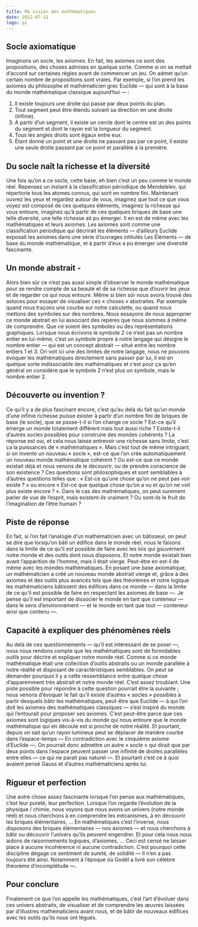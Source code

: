 ```yaml
---
title: Ma vision des mathématiques
date: 2012-07-31
logo: pi
---
```


## Socle axiomatique

Imaginons un socle, les axiomes. En fait, les axiomes ce sont des
propositions, des choses admises en quelque sorte. Comme si on se
mettait d’accord sur certaines règles avant de commencer un jeu. On
admet qu’un certain nombre de propositions sont vraies. Par exemple,
si l’on prend les axiomes du philosophe et mathématicien grec Euclide
— qui sont à la base du monde mathématique classique aujourd’hui — :

1. Il existe toujours une droite qui passe par deux points du plan.
2. Tout segment peut être étendu suivant sa direction en une droite (infinie).
3. A partir d’un segment, il existe un cercle dont le centre est un des points du segment et dont le rayon est la longueur du segment.
4. Tous les angles droits sont égaux entre eux.
5. Étant donné un point et une droite ne passant pas par ce point, il existe une seule droite passant par ce point et parallèle à la première.

## Du socle naît la richesse et la diversité

Une fois qu’on a ce socle, cette base, eh bien c’est un peu comme
le monde réel. Repensez un instant à la classification périodique de
Mendeleïev, qui répertorie tous les atomes connus, qui sont en nombre
fini. Maintenant ouvrez les yeux et regardez autour de vous, imaginez
que tout ce que vous voyez est composé de ces quelques éléments,
imaginez la richesse qui vous entoure, imaginez qu’à partir de ces
quelques briques de base une telle diversité, une telle richesse
ait pu émerger. Il en est de même avec les mathématiques et leurs
axiomes. Les axiomes sont comme une classification périodique qui
décrirait les éléments — d’ailleurs Euclide exposait les axiomes
dans une série d’ouvrages intitulés Les Éléments — de base du
monde mathématique, et à partir d’eux a pu émerger une diversité
fascinante.

## Un monde abstrait -

Alors bien sûr ce n’est pas aussi simple d’observer le monde
mathématique pour se rendre compte de sa beauté et de sa richesse que
d’ouvrir les yeux et de regarder ce qui nous entoure. Même si bien
sûr nous avons trouvé des astuces pour essayer de visualiser ces «
choses » abstraites. Par exemple quand nous traçons une courbe sur
notre calculette, ou quand nous mettons des symboles sur des nombres.
Nous essayons de nous approprier ce monde abstrait en lui associant
des repères que nous sommes à même de comprendre. Que ce soient des
symboles ou des représentations graphiques. Lorsque nous écrivons
le symbole 2 ce n’est pas un nombre entier en lui-même, c’est un
symbole propre à notre langage qui désigne le nombre entier — qui
est un concept abstrait — situé entre les nombre entiers 1 et 3. On
voit ici une des limites de notre langage, nous ne pouvons évoquer les
mathématiques directement sans passer par lui, il est en quelque sorte
indissociable des mathématiques et c’est pour ça qu’en général
on considère que le symbole 2 n’est plus un symbole, mais le nombre
entier 2.

## Découverte ou invention ?

Ce qu’il y a de plus fascinant encore, c’est qu’au delà du fait
qu’un monde d’une infinie richesse puisse exister à partir d’un
nombre fini de briques de base (le socle), que se passe-t-il si l’on
change ce socle ? Est-ce qu’il émerge un monde totalement différent
mais tout aussi riche ? Existe-t-il d’autres socles possibles pour
construire des mondes cohérents ? La réponse est oui, et cela nous
laisse entrevoir une richesse sans limite, c’est ça la puissances
de « mathématiques ». Mais c’est tout de même intriguant, si on
invente un nouveau « socle », est-ce que l’on crée automatiquement
un nouveau monde mathématique cohérent ? Ou est-ce que ce monde
existait déjà et nous venons de le découvrir, ou de prendre
conscience de son existence ? Ces questions sont philosophiques et sont
semblables à d’autres questions telles que : « Est-ce qu’une chose
qu’on ne peut pas voir existe ? » ou encore « Est-ce que quelque
chose qu’on a vu et qu’on ne voit plus existe encore ? ». Dans le
cas des mathématiques, on peut surement parler de vue de l’esprit,
mais existent-ils vraiment ? Ou sont-ils le fruit de l’imagination de
l’être humain ?

## Piste de réponse

En fait, si l’on fait l’analogie d’un mathématicien avec un
bâtisseur, on peut se dire que lorsqu’on bâti un édifice dans le
monde réel, nous le faisons dans la limite de ce qu’il est possible
de faire avec les lois qui gouvernent notre monde et des outils dont
nous disposons. Et notre monde existait bien avant l’apparition de
l’homme, mais il était vierge. Peut-être en est-il de même avec les
mondes mathématiques. En posant une base axiomatique, un mathématicien
a créé un nouveau monde abstrait vierge et, grâce à des axiomes
et des outils plus avancés tels que des théorèmes et notre logique
les mathématiciens bâtissent des édifices dans ce monde — dans la
limite de ce qu’il est possible de faire en respectant les axiomes de
base —. Je pense qu’il est important de dissocier le monde en tant
que conteneur — dans le sens d’environnement — et le monde en tant
que tout — conteneur ainsi que contenu —.

## Capacité à expliquer des phénomènes réels

Au delà de ces questionnements — qu’il est intéressant de se
poser —, nous nous rendons compte que les mathématiques sont de
formidables outils pour décrire et expliquer notre monde réel. Comme
si ce monde mathématique était une collection d’outils abstraits ou
un monde parallèle à notre réalité et disposant de caractéristiques
semblables. On peut se demander pourquoi il y a cette ressemblance entre
quelque chose d’apparemment très abstrait et notre monde réel.
C’est assez troublant. Une piste possible pour répondre à cette
question pourrait être la suivante ; nous venons d’évoquer le fait
qu’il existe d’autres « socles » possibles à partir desquels
bâtir les mathématiques, peut-être que Euclide — à qui l’on doit
les axiomes des mathématiques classiques — s’est inspiré du monde
qui l’entourait pour proposer ses axiomes. C’est peut-être parce
que ces axiomes sont logiques vis-à-vis du monde qui nous entoure que
le monde mathématique qui en découle est si proche de notre réalité.
Et pourtant, depuis on sait qu’un rayon lumineux peut se déplacer
de manière courbe dans l’espace-temps — En contradiction avec le
cinquième axiome d’Euclide —. On pourrait donc admettre un autre «
socle » qui dirait que par deux points dans l’espace peuvent passer
une infinité de droites parallèles entre elles — ce qui ne parait
pas naturel —. Et pourtant c’est ce à quoi avaient pensé Gauss et
d’autres mathématiciens après lui.

## Rigueur et perfection

Une autre chose assez fascinante lorsque l’on pense aux
mathématiques, c’est leur pureté, leur perfection. Lorsque l’on
regarde l’évolution de la physique / chimie, nous voyons que nous
avons un univers (notre monde réel) et nous cherchons à en comprendre
les mécanismes, à en découvrir les briques élémentaires, …
En mathématiques c’est l’inverse, nous disposons des briques
élémentaires — nos axiomes — et nous cherchons à bâtir ou
découvrir l’univers qu’ils peuvent engendrer. Et pour cela nous
nous aidons de raisonnements logiques, d’axiomes, … Ceci est censé
ne laisser place à aucune incohérence ni aucune contradiction. C’est
pourquoi cette discipline dégage ce sentiment de sureté, de solidité
— Il n’en a pas toujours été ainsi. Notamment à l’époque où
Godël a livré son célèbre théorème d’incomplétude —.

## Pour conclure

Finalement ce que l’on appelle les mathématiques, c’est l’art
d’évoluer dans ces univers abstraits, de visualiser et de comprendre
les œuvres laissées par d’illustres mathématiciens avant nous,
et de bâtir de nouveaux édifices avec les outils qu’ils nous ont
légués.
